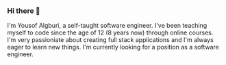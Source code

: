 ### Hi there 👋

I'm Yousof Algburi, a self-taught software engineer. I've been teaching myself to code since the age of 12 (8 years now) through online courses. I'm very passioniate about creating full stack applications and I'm always eager to learn new things. I'm currently looking for a position as a software engineer.
